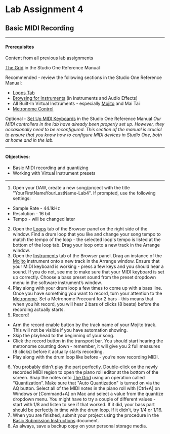 # Lab Assignment 4
## Basic MIDI Recording

---

#### Prerequisites
Content from all previous lab assignments

[The Grid](../DAW-instructions/the-grid.md) in the Studio One Reference Manual

Recommended - review the following sections in the Studio One Reference Manual:
  * [Loops Tab](../DAW-instructions/loops-tab.md)
  * [Browsing for Instruments](../DAW-instructions/browsing-for-instruments.md) (in Instruments and Audio Effects)
  * All Built-In Virtual Instruments - especially [Mojito](../DAW-instructions/mojito.md) and Mai Tai
  * [Metronome Control](../DAW-instructions/metronome-control.md)

Optional - [Set Up MIDI Keyboards](../DAW-instructions/setup-midi-keyboards.md) in the Studio One Reference Manual
*Our MIDI controllers in the lab have already been properly set up. However, they occasionally need to be reconfigured.
This section of the manual is crucial to ensure that you know how to configure MIDI devices in Studio One, both at home and in the lab.*

---

#### Objectives:
  * Basic MIDI recording and quantizing
  * Working with Virtual Instrument presets

---

1. Open your DAW, create a new song/project with the title "YourFirstNameYourLastName-Lab4". If prompted, use the following settings:
  * Sample Rate - 44.1kHz
  * Resolution - 16 bit
  * Tempo - will be changed later
2. Open the [Loops](../DAW-instructions/loops-tab.md) tab of the Browser panel on the right side of the window. Find a drum loop that you like and change your song tempo to match the tempo of the loop - the selected loop's tempo is listed at the bottom of the loop tab. Drag your loop onto a new track in the Arrange window.
3. Open the [Instruments](../DAW-instructions/browsing-for-instruments.md) tab of the Browser panel. Drag an instance of the [Mojito](../DAW-instructions/mojito.md) instrument onto a new track in the Arrange window. Ensure that your MIDI keyboard is working - press a few keys and you should hear a sound. If you do not, see me to make sure that your MIDI keyboard is set up correctly. Choose a bass preset sound from the preset dropdown menu in the software instrument’s window.
4. Play along with your drum loop a few times to come up with a bass line. Once you have something you want to record, turn your attention to the [Metronome](../DAW-instructions/metronome-control.md). Set a Metronome Precount for 2 bars - this means that when you hit record, you will hear 2 bars of clicks (8 beats) before the recording actually starts.
5. Record!
  * Arm the record enable button by the track name of your Mojito track. This will not be visible if you have automation showing.
  * Skip the playhead to the beginning of your song.
  * Click the record button in the transport bar. You should start hearing the metronome counting down - remember, it will give you 2 full measures (8 clicks) before it actually starts recording.
  * Play along with the drum loop like before - you’re now recording MIDI.
6. You probably didn’t play the part perfectly. Double-click on the newly recorded MIDI region to open the piano roll editor at the bottom of the screen. Snap the notes onto [The Grid](../DAW-instructions/the-grid.md) using an operation called “Quantization”. Make sure that "Auto Quantization" is turned on via the AQ button. Select all of the MIDI notes in the piano roll with [Ctrl+A] on Windows or [Command+A] on Mac and select a value from the quantize dropdown menu. You might have to try a couple of different values - start with 1/8 and listen to see if that worked. If it did, your bass part should be perfectly in time  with the drum loop. If it didn’t, try 1/4 or 1/16.
6. When you are finished, submit your project using the procedure in the [Basic Submission Instructions](../DAW-instructions/basic-submission-instructions.md#submitting-a-project) document.
7. As always, save a backup copy on your personal storage media.

